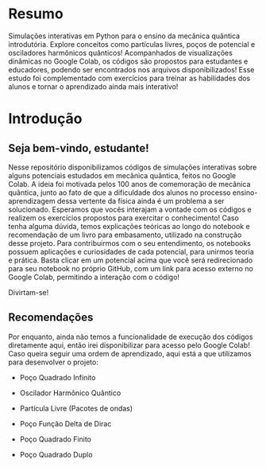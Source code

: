 # Resumo
Simulações interativas em Python para o ensino da mecânica quântica introdutória. Explore conceitos como partículas livres, poços de potencial e osciladores harmônicos quânticos! Acompanhados de visualizações dinâmicas no Google Colab, os códigos são propostos para estudantes e educadores, podendo ser encontrados nos arquivos disponibilizados! Esse estudo foi complementado com exercícios para treinar as habilidades dos alunos e tornar o aprendizado ainda mais interativo!

# Introdução

## Seja bem-vindo, estudante! 

Nesse repositório disponibilizamos códigos de simulações interativas sobre alguns potenciais estudados em mecânica quântica, feitos no Google Colab.
A ideia foi motivada pelos 100 anos de comemoração de mecânica quântica, junto ao fato de que a dificuldade dos alunos no processo ensino-aprendizagem dessa vertente da física ainda é um problema a ser solucionado.
Esperamos que vocês interajam a vontade com os códigos e realizem os exercícios propostos para exercitar o conhecimento! Caso tenha alguma dúvida, temos explicações teóricas ao longo do notebook e recomendação
de um livro para embasamento, utilizado na construção desse projeto. Para contribuirmos com o seu entendimento, os notebooks possuem aplicações e curiosidades de cada potencial, para unirmos teoria e prática.
Basta clicar em um potencial acima que você será redirecionado para seu notebook no próprio GitHub, com um link para acesso externo no Google Colab, permitindo a interação com o código!

Divirtam-se!

## Recomendações

Por enquanto, ainda não temos a funcionalidade de execução dos códigos diretamente aqui, então irei disponibilizar para acesso pelo Google Colab!
Caso queira seguir uma ordem de aprendizado, aqui está a que utilizamos para desenvolver o projeto:

- Poço Quadrado Infinito

- Oscilador Harmônico Quântico

- Partícula Livre (Pacotes de ondas)

- Poço Função Delta de Dirac

- Poço Quadrado Finito

- Poço Quadrado Duplo


